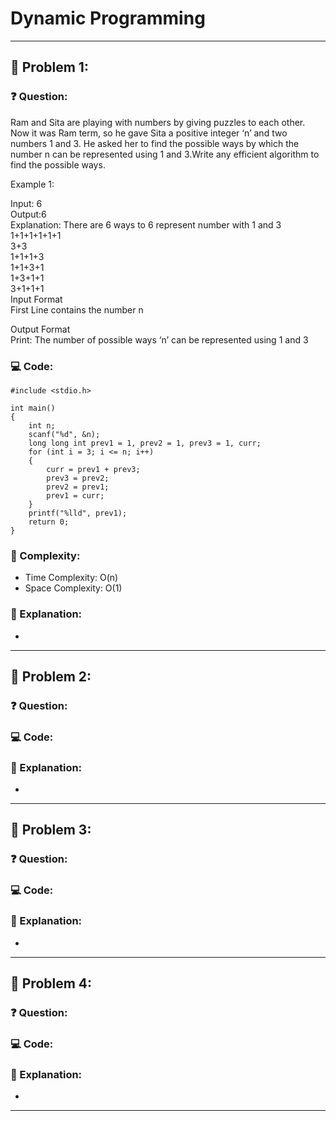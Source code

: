 # Dynamic Programming
---
## 🌟 Problem 1: 
### ❓ Question:

Ram and Sita are playing with numbers by giving puzzles to each other. Now it was Ram term, so he gave Sita a positive integer ‘n’ and two numbers 1 and 3. He asked her to find the possible ways by which the number n can be represented using 1 and 3.Write any efficient algorithm to find the possible ways.

Example 1:

Input: 6  
Output:6  
Explanation: There are 6 ways to 6 represent number with 1 and 3  
         1+1+1+1+1+1  
         3+3  
         1+1+1+3  
         1+1+3+1  
         1+3+1+1  
         3+1+1+1  
Input Format  
First Line contains the number n
 
Output Format  
Print: The number of possible ways ‘n’ can be represented using 1 and 3


### 💻 Code:
    
    #include <stdio.h>

    int main()
    {
        int n;
        scanf("%d", &n);
        long long int prev1 = 1, prev2 = 1, prev3 = 1, curr;
        for (int i = 3; i <= n; i++)
        {
            curr = prev1 + prev3;
            prev3 = prev2;
            prev2 = prev1;
            prev1 = curr;
        }
        printf("%lld", prev1);
        return 0;
    }

### 🧐 Complexity:

- Time Complexity: O(n)
- Space Complexity: O(1)

### 🧐 Explanation:

-

---
## 🌟 Problem 2: 
### ❓ Question:




### 💻 Code:
    

  
### 🧐 Explanation:

-

---
## 🌟 Problem 3: 
### ❓ Question:




### 💻 Code:
    

  
### 🧐 Explanation:

-

---
## 🌟 Problem 4: 
### ❓ Question:




### 💻 Code:
    

  
### 🧐 Explanation:

-

---


